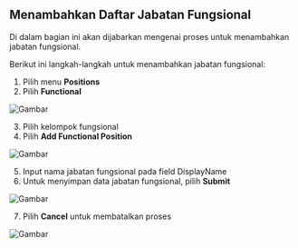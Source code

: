 ## **Menambahkan Daftar Jabatan Fungsional**

Di dalam bagian ini akan dijabarkan mengenai proses untuk menambahkan jabatan fungsional.

Berikut ini langkah-langkah untuk menambahkan jabatan fungsional:

1. Pilih menu **Positions**
2. Pilih **Functional**

![Gambar](_screenshot/.png/?sanitize=true)

3. Pilih kelompok fungsional
4. Pilih **Add Functional Position**

![Gambar](_screenshot/.png/?sanitize=true)

5. Input nama jabatan fungsional pada field DisplayName
6. Untuk menyimpan data jabatan fungsional, pilih **Submit**

![Gambar](_screenshot/.png/?sanitize=true)

7. Pilih **Cancel** untuk membatalkan proses

![Gambar](_screenshot/.png/?sanitize=true)